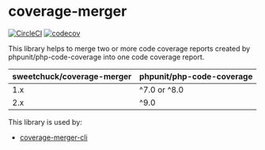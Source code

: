 # coverage-merger

[![CircleCI](https://circleci.com/gh/Sweetchuck/coverage-merger/tree/2.x.svg?style=svg)](https://circleci.com/gh/Sweetchuck/coverage-merger/?branch=2.x)
[![codecov](https://codecov.io/gh/Sweetchuck/coverage-merger/branch/2.x/graph/badge.svg?token=HSF16OGPyr)](https://app.codecov.io/gh/Sweetchuck/coverage-merger/branch/2.x)

This library helps to merge two or more code coverage reports created by
phpunit/php-code-coverage into one code coverage report.

| sweetchuck/coverage-merger | phpunit/php-code-coverage |
|----------------------------|---------------------------|
| 1.x                        | ^7.0 or ^8.0              |
| 2.x                        | ^9.0                      |


This library is used by:

* [coverage-merger-cli]


[coverage-merger-cli]: https://github.com/Sweetchuck/coverage-merger-cli
